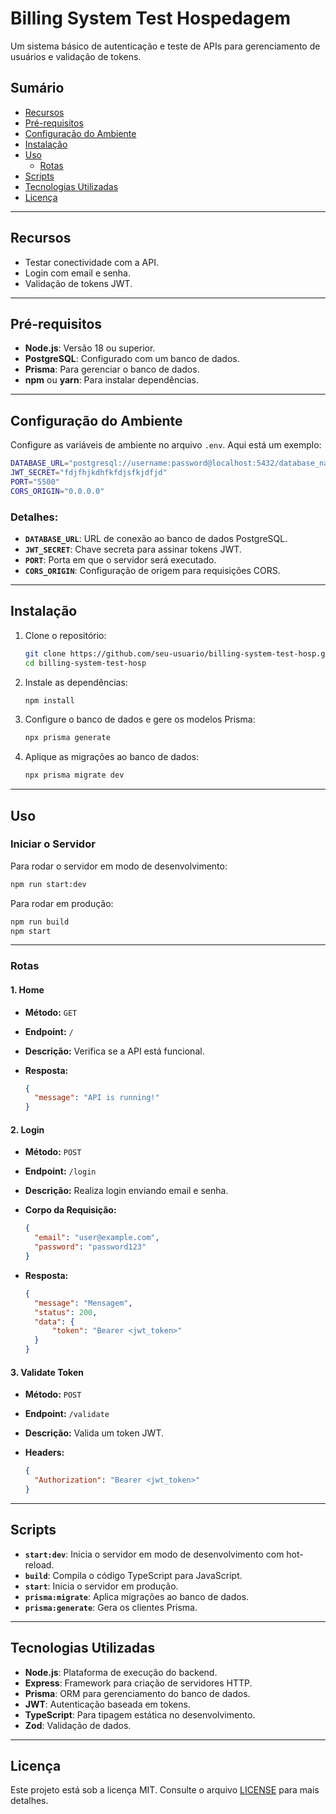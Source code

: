 # Billing System Test Hospedagem

Um sistema básico de autenticação e teste de APIs para gerenciamento de usuários e validação de tokens.

## **Sumário**

- [Recursos](#recursos)
- [Pré-requisitos](#pré-requisitos)
- [Configuração do Ambiente](#configuração-do-ambiente)
- [Instalação](#instalação)
- [Uso](#uso)
  - [Rotas](#rotas)
- [Scripts](#scripts)
- [Tecnologias Utilizadas](#tecnologias-utilizadas)
- [Licença](#licença)

---

## **Recursos**

- Testar conectividade com a API.
- Login com email e senha.
- Validação de tokens JWT.

---

## **Pré-requisitos**

- **Node.js**: Versão 18 ou superior.
- **PostgreSQL**: Configurado com um banco de dados.
- **Prisma**: Para gerenciar o banco de dados.
- **npm** ou **yarn**: Para instalar dependências.

---

## **Configuração do Ambiente**

Configure as variáveis de ambiente no arquivo `.env`. Aqui está um exemplo:

```bash
DATABASE_URL="postgresql://username:password@localhost:5432/database_name?schema=public"
JWT_SECRET="fdjfhjkdhfkfdjsfkjdfjd"
PORT="5500"
CORS_ORIGIN="0.0.0.0"
```

### Detalhes:

- **`DATABASE_URL`**: URL de conexão ao banco de dados PostgreSQL.
- **`JWT_SECRET`**: Chave secreta para assinar tokens JWT.
- **`PORT`**: Porta em que o servidor será executado.
- **`CORS_ORIGIN`**: Configuração de origem para requisições CORS.

---

## **Instalação**

1. Clone o repositório:

   ```bash
   git clone https://github.com/seu-usuario/billing-system-test-hosp.git
   cd billing-system-test-hosp
   ```

2. Instale as dependências:

   ```bash
   npm install
   ```

3. Configure o banco de dados e gere os modelos Prisma:

   ```bash
   npx prisma generate
   ```

4. Aplique as migrações ao banco de dados:

   ```bash
   npx prisma migrate dev
   ```

---

## **Uso**

### Iniciar o Servidor

Para rodar o servidor em modo de desenvolvimento:

```bash
npm run start:dev
```

Para rodar em produção:

```bash
npm run build
npm start
```

---

### **Rotas**

#### **1. Home**

- **Método:** `GET`
- **Endpoint:** `/`
- **Descrição:** Verifica se a API está funcional.
- **Resposta:**

  ```json
  {
    "message": "API is running!"
  }
  ```

#### **2. Login**

- **Método:** `POST`
- **Endpoint:** `/login`
- **Descrição:** Realiza login enviando email e senha.
- **Corpo da Requisição:**

  ```json
  {
    "email": "user@example.com",
    "password": "password123"
  }
  ```

- **Resposta:**

  ```json
  {
    "message": "Mensagem",
    "status": 200,
    "data": {
        "token": "Bearer <jwt_token>"
    }
  }
  ```

#### **3. Validate Token**

- **Método:** `POST`
- **Endpoint:** `/validate`
- **Descrição:** Valida um token JWT.
- **Headers:**

  ```json
  {
    "Authorization": "Bearer <jwt_token>"
  }
  ```

---

## **Scripts**

- **`start:dev`**: Inicia o servidor em modo de desenvolvimento com hot-reload.
- **`build`**: Compila o código TypeScript para JavaScript.
- **`start`**: Inicia o servidor em produção.
- **`prisma:migrate`**: Aplica migrações ao banco de dados.
- **`prisma:generate`**: Gera os clientes Prisma.

---

## **Tecnologias Utilizadas**

- **Node.js**: Plataforma de execução do backend.
- **Express**: Framework para criação de servidores HTTP.
- **Prisma**: ORM para gerenciamento do banco de dados.
- **JWT**: Autenticação baseada em tokens.
- **TypeScript**: Para tipagem estática no desenvolvimento.
- **Zod**: Validação de dados.

---

## **Licença**

Este projeto está sob a licença MIT. Consulte o arquivo [LICENSE](./LICENSE) para mais detalhes.